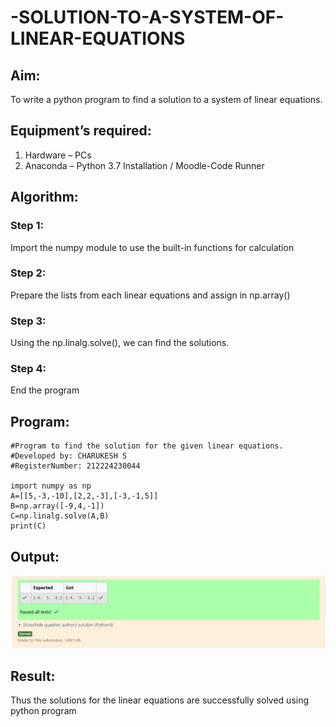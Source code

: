 # -SOLUTION-TO-A-SYSTEM-OF-LINEAR-EQUATIONS
## Aim:
To write a python program to find a solution to a system of linear equations.
## Equipment’s required:
1. 	Hardware – PCs
2. 	Anaconda – Python 3.7 Installation / Moodle-Code Runner
## Algorithm:
### Step 1: 
Import the numpy module to use the built-in functions for calculation
### Step 2: 
Prepare the lists from each linear equations and assign in np.array()
### Step 3: 
Using the np.linalg.solve(), we can find the solutions.
### Step 4: 
End the program
## Program:
```
#Program to find the solution for the given linear equations.
#Developed by: CHARUKESH S
#RegisterNumber: 212224230044

import numpy as np
A=[[5,-3,-10],[2,2,-3],[-3,-1,5]]
B=np.array([-9,4,-1])
C=np.linalg.solve(A,B)
print(C)
```
## Output:
![alt text](image.png)
## Result: 
Thus the solutions for the linear equations are successfully solved using python program

